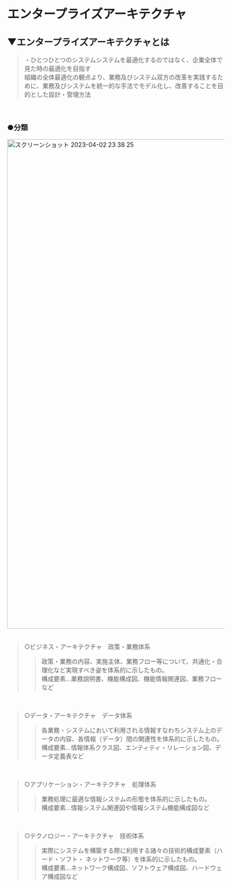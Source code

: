 # エンタープライズアーキテクチャ

## ▼エンタープライズアーキテクチャとは
>・ひとつひとつのシステムシステムを最適化するのではなく、企業全体で見た時の最適化を目指す<br>
>組織の全体最適化の観点より、業務及びシステム双方の改革を実践するために、業務及びシステムを統一的な手法でモデル化し、改善することを目的とした設計・管理方法<br>
<br>


### ●分類
<img width="1131" alt="スクリーンショット 2023-04-02 23 38 25" src="https://user-images.githubusercontent.com/81621944/229359854-98856d8f-7ca1-4c32-97ce-b70a0410e822.png"><br>
<br>

>○ビジネス・アーキテクチャ　政策・業務体系<br>
>>政策・業務の内容、実施主体、業務フロー等について、共通化・合理化など実現すべき姿を体系的に示したもの。<br>
>>構成要素…業務説明書、機能構成図、機能情報関連図、業務フローなど<br>
<br>

>○データ・アーキテクチャ　データ体系<br>
>>各業務・システムにおいて利用される情報すなわちシステム上のデータの内容、各情報（データ）間の関連性を体系的に示したもの。<br>
>>構成要素…情報体系クラス図、エンティティ・リレーション図、データ定義表など<br>
<br>

>○アプリケーション・アーキテクチャ　処理体系<br>
>>業務処理に最適な情報システムの形態を体系的に示したもの。<br>
>>構成要素…情報システム関連図や情報システム機能構成図など<br>
<br>

>○テクノロジー・アーキテクチャ　技術体系<br>
>>実際にシステムを構築する際に利用する諸々の技術的構成要素（ハード・ソフト・ ネットワーク等）を体系的に示したもの。<br>
>>構成要素…ネットワーク構成図、ソフトウェア構成図、ハードウェア構成図など<br>
<br>
